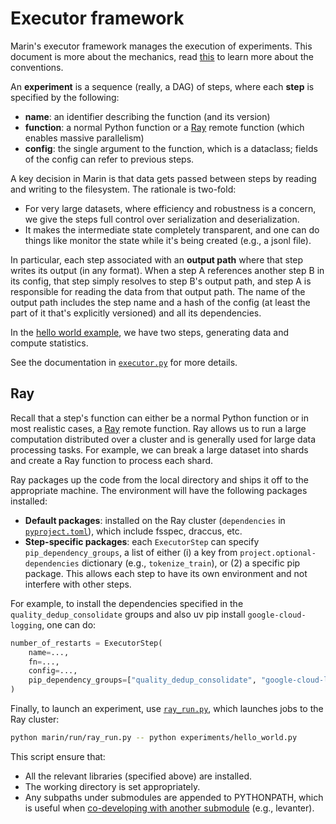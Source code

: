 # Executor framework

Marin's executor framework manages the execution of experiments.
This document is more about the mechanics, read [this](../explanations/experiments.md) to
learn more about the conventions.

An **experiment** is a sequence (really, a DAG) of steps, where each **step** is
specified by the following:
- **name**: an identifier describing the function (and its version)
- **function**: a normal Python function or a [Ray](https://docs.ray.io) remote function (which enables massive parallelism)
- **config**: the single argument to the function, which is a dataclass; fields of the config can refer to previous steps.

A key decision in Marin is that data gets passed between steps by reading and writing to the filesystem.
The rationale is two-fold:
- For very large datasets, where efficiency and robustness is a concern, we give
  the steps full control over serialization and deserialization.
- It makes the intermediate state completely transparent, and one can do things
  like monitor the state while it's being created (e.g., a jsonl file).

In particular, each step associated with an **output path** where that step
writes its output (in any format).
When a step A references another step B in its config, that step simply resolves to step B's output path,
and step A is responsible for reading the data from that output path.
The name of the output path includes the step name and a hash of the
config (at least the part of it that's explicitly versioned) and all its dependencies.

In the [hello world example](../tutorials/executor-101.md), we have two steps,
generating data and compute statistics.

See the documentation in [`executor.py`](https://github.com/marin-community/marin/blob/main/marin/execution/executor.py) for more details.

## Ray

Recall that a step's function can either be a normal Python function or in most realistic cases,
a [Ray](https://docs.ray.io/) remote function.
Ray allows us to run a large computation distributed over a cluster and is
generally used for large data processing tasks.  For example, we can break a large
dataset into shards and create a Ray function to process each shard.

Ray packages up the code from the local directory and ships it off to the appropriate machine.
The environment will have the following packages installed:
- **Default packages**: installed on the Ray cluster (`dependencies` in
  [`pyproject.toml`](https://github.com/marin-community/marin/blob/main/pyproject.toml)), which include fsspec, draccus, etc.
- **Step-specific packages**: each `ExecutorStep` can specify
  `pip_dependency_groups`, a list of either (i) a key from
  `project.optional-dependencies` dictionary (e.g., `tokenize_train`), or (2) a
  specific pip package.  This allows each step to have its own environment and
  not interfere with other steps.

For example, to install the dependencies specified in the
`quality_dedup_consolidate` groups and also uv pip install `google-cloud-logging`,
one can do:

```python
number_of_restarts = ExecutorStep(
    name=...,
    fn=...,
    config=...,
    pip_dependency_groups=["quality_dedup_consolidate", "google-cloud-logging"],
)
```

Finally, to launch an experiment, use [`ray_run.py`](https://github.com/marin-community/marin/blob/main/marin/run/ray_run.py), which
launches jobs to the Ray cluster:

```bash
python marin/run/ray_run.py -- python experiments/hello_world.py
```

This script ensure that:
- All the relevant libraries (specified above) are installed.
- The working directory is set appropriately.
- Any subpaths under submodules are appended to PYTHONPATH, which is useful
  when [co-developing with another submodule](../tutorials/co-develop.md) (e.g., levanter).
